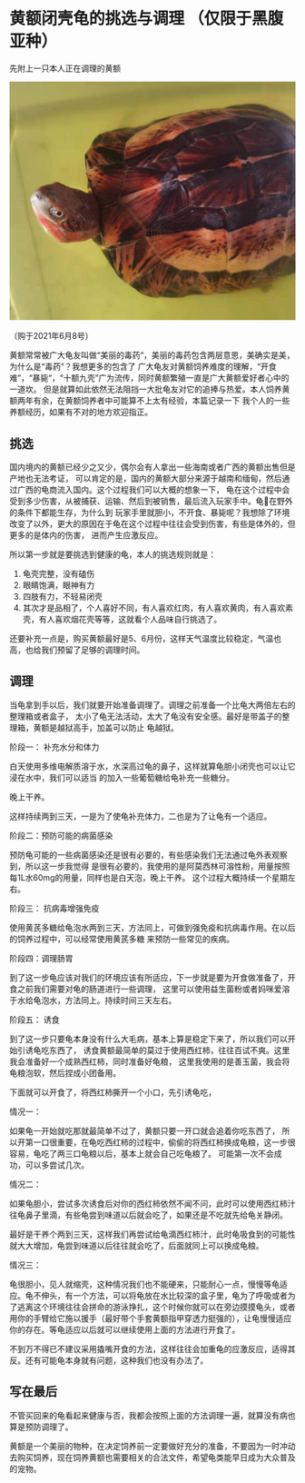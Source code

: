 # 黄额闭壳龟的挑选与调理 （仅限于黑腹亚种）

先附上一只本人正在调理的黄额

![myTurtle](./my-turtle.jpeg)

（购于2021年6月8号）

黄额常常被广大龟友叫做“美丽的毒药“，美丽的毒药包含两层意思，美确实是美，为什么是“毒药”？我想更多的包含了
广大龟友对黄额饲养难度的理解，“开食难”，“暴毙“，“十额九壳”广为流传，同时黄额繁殖一直是广大黄额爱好者心中的一道坎。
但是就算如此依然无法阻挡一大批龟友对它的追捧与热爱。本人饲养黄额两年有余，在黄额饲养者中可能算不上太有经验，本篇记录一下
我个人的一些养额经历，如果有不对的地方欢迎指正。

## 挑选

国内境内的黄额已经少之又少，偶尔会有人拿出一些海南或者广西的黄额出售但是产地也无法考证，
可以肯定的是，国内的黄额大部分来源于越南和缅甸，然后通过广西的龟商流入国内。这个过程我们可以大概的想象一下，
龟在这个过程中会受到多少伤害，从被捕获、运输、然后到被销售，最后流入玩家手中。龟在野外的条件下都能生存，为什么到
玩家手里就胆小，不开食、暴毙呢？我想除了环境改变了以外，更大的原因在于龟在这个过程中往往会受到伤害，有些是体外的，但更多的是体内的伤害，
进而产生应激反应。

所以第一步就是要挑选到健康的龟，本人的挑选规则就是：
1. 龟壳完整，没有磕伤
2. 眼睛饱满，眼神有力
3. 四肢有力，不轻易闭壳
4. 其次才是品相了，个人喜好不同，有人喜欢红肉，有人喜欢黄肉，有人喜欢素壳，有人喜欢烟花壳等等，这就看个人品味自行挑选了。

还要补充一点是，购买黄额最好是5、6月份，这样天气温度比较稳定，气温也高，也给我们预留了足够的调理时间。

## 调理

当龟拿到手以后，我们就要开始准备调理了。调理之前准备一个比龟大两倍左右的整理箱或者盒子，
太小了龟无法活动，太大了龟没有安全感。最好是带盖子的整理箱，黄额是越狱高手，加盖可以防止
龟越狱。

阶段一： 补充水分和体力

白天使用多维电解质溶于水，水深高过龟的鼻子，这样就算龟胆小闭壳也可以让它浸在水中，我们可以适当
的加入一些葡萄糖给龟补充一些糖分。

晚上干养。

这样持续两到三天，一是为了使龟补充体力，二也是为了让龟有一个适应。

阶段二：预防可能的病菌感染

预防龟可能的一些病菌感染还是很有必要的，有些感染我们无法通过龟外表观察到，所以这一步我觉得
是很有必要的，我使用的是阿莫西林可溶性粉，用量按照每1L水60mg的用量，同样也是白天泡，晚上干养。
这个过程大概持续一个星期左右。

阶段三： 抗病毒增强免疫

使用黄芪多糖给龟泡水两到三天，方法同上，可做到强免疫和抗病毒作用。在以后的饲养过程中，可以经常使用黄芪多糖
来预防一些常见的疾病。


阶段四：调理肠胃

到了这一步龟应该对我们的环境应该有所适应，下一步就是要为开食做准备了，开食之前我们需要对龟的肠道进行一些调理，
这里可以使用益生菌粉或者妈咪爱溶于水给龟泡水，方法同上。持续时间三天左右。

阶段五： 诱食

到了这一步只要龟本身没有什么大毛病，基本上算是稳定下来了，所以我们可以开始引诱龟吃东西了，
诱食黄额最简单的莫过于使用西红柿，往往百试不爽。这里我会准备好一个成熟西红柿，同时准备好龟粮，
这里我使用的是善玉菌，我会将龟粮泡软，然后捏成小团备用。

下面就可以开食了，将西红柿撕开一个小口，先引诱龟吃，

情况一：

如果龟一开始就吃那就最简单不过了，黄额只要一开口就会追着你吃东西了，
所以开第一口很重要，在龟吃西红柿的过程中，偷偷的将西红柿换成龟粮，这一步很容易，龟吃了两三口龟粮以后，基本上就会自己吃龟粮了。
可能第一次不会成功，可以多尝试几次。

情况二：

如果龟胆小，尝试多次诱食后对你的西红柿依然不闻不问，此时可以使用西红柿汁往龟鼻子里滴，有些龟尝到味道以后就会吃了，如果还是不吃就先给龟关静闭。

最好是干养个两到三天，这样我们再尝试给龟滴西红柿汁，此时龟吸食到的可能性就大大增加，龟尝到味道以后往往就会吃了，后面就同上可以换成龟粮。

情况三：

龟很胆小，见人就缩壳，这种情况我们也不能硬来，只能耐心一点，慢慢等龟适应。龟不伸头，有一个方法，可以将龟放在水比较深的盒子里，龟为了呼吸或者为了逃离这个环境往往会拼命的游泳挣扎，这个时候你就可以在旁边摸摸龟头，或者用你的手臂给它施以援手（最好带个手套黄额指甲穿透力挺强的），让龟慢慢适应你的存在。等龟适应以后就可以继续使用上面的方法进行开食了。


不到万不得已不建议采用撬嘴开食的方法，这样往往会加重龟的应激反应，适得其反。还有可能龟本身就有问题，这种我们也没有办法了。


## 写在最后

不管买回来的龟看起来健康与否，我都会按照上面的方法调理一遍，就算没有病也算是预防调理了。

黄额是一个美丽的物种，在决定饲养前一定要做好充分的准备，不要因为一时冲动去购买饲养，现在饲养黄额也需要相关的合法文件，希望龟类能早日成为大众普及的宠物。






